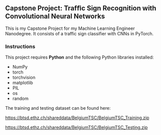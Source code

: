 ## Capstone Project:  Trafﬁc Sign Recognition with Convolutional Neural Networks

This is my Capstone Project for my Machine Learning Engineer Nanodegree. It consists of a traffic sign classifier with CNNs in PyTorch.

### Instructions

This project requires **Python** and the following Python libraries installed:

- NumPy
- torch
- torchvision
- matplotlib
- PIL
- os
- random

The training and testing dataset can be found here: 

https://btsd.ethz.ch/shareddata/BelgiumTSC/BelgiumTSC_Training.zip

https://btsd.ethz.ch/shareddata/BelgiumTSC/BelgiumTSC_Testing.zip